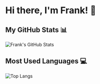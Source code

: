 # Hi there, I'm Frank! 👋

## My GitHub Stats 📊

![Frank's GitHub Stats](https://github-readme-stats.vercel.app/api?username=frank-chege)


## Most Used Languages 💻

![Top Langs](https://github-readme-stats.vercel.app/api/top-langs/?username=frank-chege&layout=compact)


